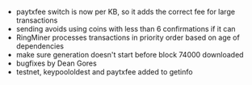 * paytxfee switch is now per KB, so it adds the correct fee for large transactions
* sending avoids using coins with less than 6 confirmations if it can
* RingMiner processes transactions in priority order based on age of dependencies
* make sure generation doesn't start before block 74000 downloaded
* bugfixes by Dean Gores
* testnet, keypoololdest and paytxfee added to getinfo
